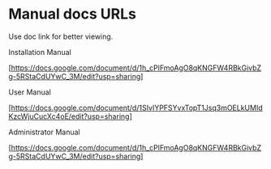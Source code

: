 # Manual docs URLs

Use doc link for better viewing.

Installation Manual

[https://docs.google.com/document/d/1h_cPlFmoAgO8qKNGFW4RBkGivbZg-5RStaCdUYwC_3M/edit?usp=sharing]

User Manual

[https://docs.google.com/document/d/1SIvIYPFSYvxTopT1Jsq3mOELkUMIdKzcWjuCucXc4oE/edit?usp=sharing]

Administrator Manual

[https://docs.google.com/document/d/1h_cPlFmoAgO8qKNGFW4RBkGivbZg-5RStaCdUYwC_3M/edit?usp=sharing]
